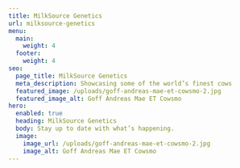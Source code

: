 ```yaml
---
title: MilkSource Genetics
url: milksource-genetics
menu:
  main:
    weight: 4
  footer:
    weight: 4
seo:
  page_title: MilkSource Genetics
  meta_description: Showcasing some of the world’s finest cows
  featured_image: /uploads/goff-andreas-mae-et-cowsmo-2.jpg
  featured_image_alt: Goff Andreas Mae ET Cowsmo
hero:
  enabled: true
  heading: MilkSource Genetics
  body: Stay up to date with what’s happening.
  image:
    image_url: /uploads/goff-andreas-mae-et-cowsmo-2.jpg
    image_alt: Goff Andreas Mae ET Cowsmo
---
```

